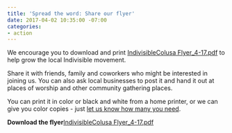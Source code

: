 ```yaml
---
title: 'Spread the word: Share our flyer'
date: 2017-04-02 10:35:00 -07:00
categories:
- action
---
```


We encourage you to download and print [IndivisibleColusa Flyer_4-17.pdf](/uploads/IndivisibleColusa%20Flyer_4-17.pdf) to help grow the local Indivisible movement. 

Share it with friends, family and coworkers who might be interested in joining us. You can also ask local businesses to post it and hand it out at places of worship and other community gathering places. 

You can print it in color or black and white from a home printer, or we can give you color copies - just [let us know how many you need](mailto:indivisiblecolusa.com). 

**Download the flyer**[IndivisibleColusa Flyer_4-17.pdf](/uploads/IndivisibleColusa%20Flyer_4-17.pdf)